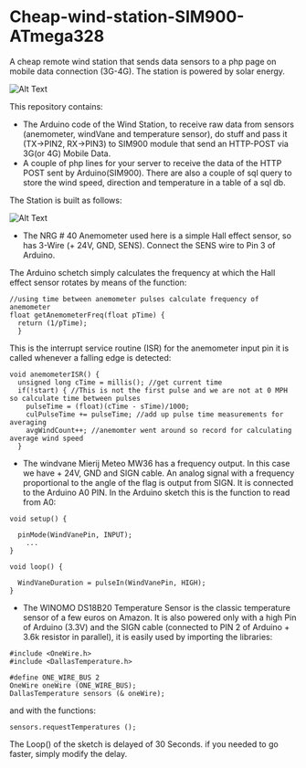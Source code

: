 # Cheap-wind-station-SIM900-ATmega328
A cheap remote wind station that sends data sensors to a php page on mobile data connection (3G-4G). The station is powered by solar energy.

![Alt Text](https://i.postimg.cc/Hk6597Xc/anemometer.gif)

This repository contains:
- The Arduino code of the Wind Station, to receive raw data from sensors (anemometer, windVane and temperature sensor), do stuff and pass it (TX->PIN2, RX->PIN3) to SIM900 module that send an HTTP-POST via 3G(or 4G) Mobile Data. 
- A couple of php lines for your server to receive the data of the HTTP POST sent by Arduino(SIM900). There are also a couple of sql query to store the wind speed, direction and temperature in a table of a sql db.

The Station is built as follows:

![Alt Text](https://i.postimg.cc/gJ1C83v2/IMG12.png)

- The NRG # 40 Anemometer used here is a simple Hall effect sensor, so has 3-Wire (+ 24V, GND, SENS). Connect the SENS wire to Pin 3 of Arduino.

The Arduino schetch simply calculates the frequency at which the Hall effect sensor rotates by means of the function:

```
//using time between anemometer pulses calculate frequency of anemometer
float getAnemometerFreq(float pTime) { 
  return (1/pTime); 
  }
```
This is the interrupt service routine (ISR) for the anemometer input pin it is called whenever a falling edge is detected:

```
void anemometerISR() {
  unsigned long cTime = millis(); //get current time
  if(!start) { //This is not the first pulse and we are not at 0 MPH so calculate time between pulses
    pulseTime = (float)(cTime - sTime)/1000;
    culPulseTime += pulseTime; //add up pulse time measurements for averaging
    avgWindCount++; //anemomter went around so record for calculating average wind speed
  }
```


- The windvane Mierij Meteo MW36 has a frequency output. In this case we have + 24V, GND and SIGN cable. An analog signal with a frequency proportional to the angle of the flag is output from SIGN. It is connected to the Arduino A0 PIN. In the Arduino sketch this is the function to read from A0:

```
void setup() {
  
  pinMode(WindVanePin, INPUT);
    ...
}

void loop() {
  
  WindVaneDuration = pulseIn(WindVanePin, HIGH);
}

```

- The WINOMO DS18B20 Temperature Sensor is the classic temperature sensor of a few euros on Amazon. It is also powered only with a high Pin of Arduino (3.3V) and the SIGN cable (connected to PIN 2 of Arduino + 3.6k resistor in parallel), it is easily used by importing the libraries:

```
#include <OneWire.h>
#include <DallasTemperature.h>

#define ONE_WIRE_BUS 2
OneWire oneWire (ONE_WIRE_BUS);
DallasTemperature sensors (& oneWire);

```
and with the functions:

```
sensors.requestTemperatures ();
```

The Loop() of the sketch is delayed of 30 Seconds. if you needed to go faster, simply modify the delay.
